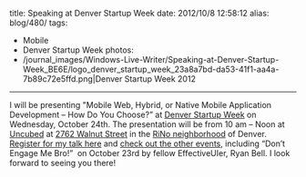 title: Speaking at Denver Startup Week
date: 2012/10/8 12:58:12
alias: blog/480/
tags:
- Mobile
- Denver Startup Week
photos:
- /journal_images/Windows-Live-Writer/Speaking-at-Denver-Startup-Week_BE6E/logo_denver_startup_week_23a8a7bd-da53-41f1-aa4a-7b89c72e5ffd.png|Denver Startup Week 2012
---
I will be presenting "Mobile Web, Hybrid, or Native Mobile Application Development – How Do You Choose?” at [Denver Startup Week](http://denverstartupweek.org/) on Wednesday, October 24th. The presentation will be from 10 am – Noon at [Uncubed](http://www.uncubedspace.com/) at [2762 Walnut Street](https://maps.google.com/maps?q=uncubed,+denver,+co&ll=39.760965,-104.98385&spn=0.009732,0.016801&fb=1&gl=us&hq=uncubed,&hnear=0x876b80aa231f17cf:0x118ef4f8278a36d6,Denver,+CO&cid=0,0,6107169429105719837&t=m&z=16&iwloc=A) in the [RiNo neighborhood](http://www.rivernorthart.com/) of Denver. [Register for my talk here](http://www.eventbrite.com/event/4544294106) and [check out the other events](http://denverstartupweek.org/schedule/), including “Don’t Engage Me Bro!”  on October 23rd by fellow EffectiveUIer, Ryan Bell. I look forward to seeing you there!